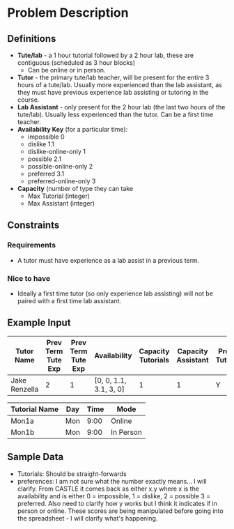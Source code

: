 # Problem Description

## Definitions

- **Tute/lab** - a 1 hour tutorial followed by a 2 hour lab, these are contiguous (scheduled as 3 hour blocks)
  - Can be online or in person.
- **Tutor** - the primary tute/lab teacher, will be present for the entire 3 hours of a tute/lab. Usually more experienced than the lab assistant, as they must have previous experience lab assisting or tutoring in the course.
- **Lab Assistant** - only present for the 2 hour lab (the last two hours of the tute/lab). Usually less experienced than the tutor. Can be a first time teacher.
- **Availability Key** (for a particular time):
  - impossible 0
  - dislike 1.1
  - dislike-online-only 1
  - possible 2.1
  - possible-online-only 2
  - preferred 3.1
  - preferred-online-only 3
- **Capacity** (number of type they can take
  - Max Tutorial (integer)
  - Max Assistant (integer)

## Constraints

### Requirements

- A tutor must have experience as a lab assist in a previous term.

### Nice to have

- Ideally a first time tutor (so only experience lab assisting) will not be paired with a first time lab assistant.

## Example Input

| Tutor Name    | Prev Term Tute Exp | Prev Term Tute Exp | Availability           | Capacity Tutorials | Capacity Assistant | Prefer Tutorial |
| ------------- | ------------------ | ------------------ | ---------------------- | ------------------ | ------------------ | --------------- |
| Jake Renzella | 2                  | 1                  | [0, 0, 1.1, 3.1, 3, 0] | 1                  | 1                  | Y               |

| Tutorial Name | Day | Time | Mode      |
| ------------- | --- | ---- | --------- |
| Mon1a         | Mon | 9:00 | Online    |
| Mon1b         | Mon | 9:00 | In Person |

## Sample Data
* Tutorials: Should be straight-forwards
* preferences: I am not sure what the number exactly means... I will clarify. From CASTLE it comes back as either x.y where x is the availability and is either 0 = impossible, 1 = dislike, 2 = possible 3 = preferred. Also need to clarify how y works but I think it indicates if in person or online.
These scores are being manipulated before going into the spreadsheet - I will clarify what's happening.
